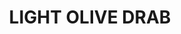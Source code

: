 ---
layout: product
title: "LIGHT OLIVE DRAB"
price: "300" 
desc: "Akrilna formulacija za senčenje"
img_path: "/assets/img/A.MIG-0864.webp"
brand: "AMMO"
available: false
special_offer: true
new: false
soon: false
cat: "020000"
subcat: "020100"
subsubcat: "020106"
sifra: "A.MIG-0864"
popular: false
---